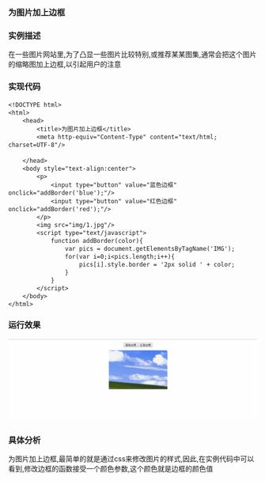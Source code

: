 ### 为图片加上边框
### 实例描述
在一些图片网站里,为了凸显一些图片比较特别,或推荐某某图集,通常会把这个图片的缩略图加上边框,以引起用户的注意
### 实现代码
```
<!DOCTYPE html>
<html>
    <head>
        <title>为图片加上边框</title>
        <meta http-equiv="Content-Type" content="text/html; charset=UTF-8"/>
            
    </head>
    <body style="text-align:center">
        <p>
            <input type="button" value="蓝色边框" onclick="addBorder('blue');"/>
            <input type="button" value="红色边框" onclick="addBorder('red');"/>
        </p>
        <img src="img/1.jpg"/>
        <script type="text/javascript">     
            function addBorder(color){  
                var pics = document.getElementsByTagName('IMG');
                for(var i=0;i<pics.length;i++){
                    pics[i].style.border = '2px solid ' + color;
                }
            }
        </script>
    </body>
</html>
```
### 运行效果
![为图片加上边框](img/为图片加上边框.gif)
### 具体分析
为图片加上边框,最简单的就是通过css来修改图片的样式,因此,在实例代码中可以看到,修改边框的函数接受一个颜色参数,这个颜色就是边框的颜色值

